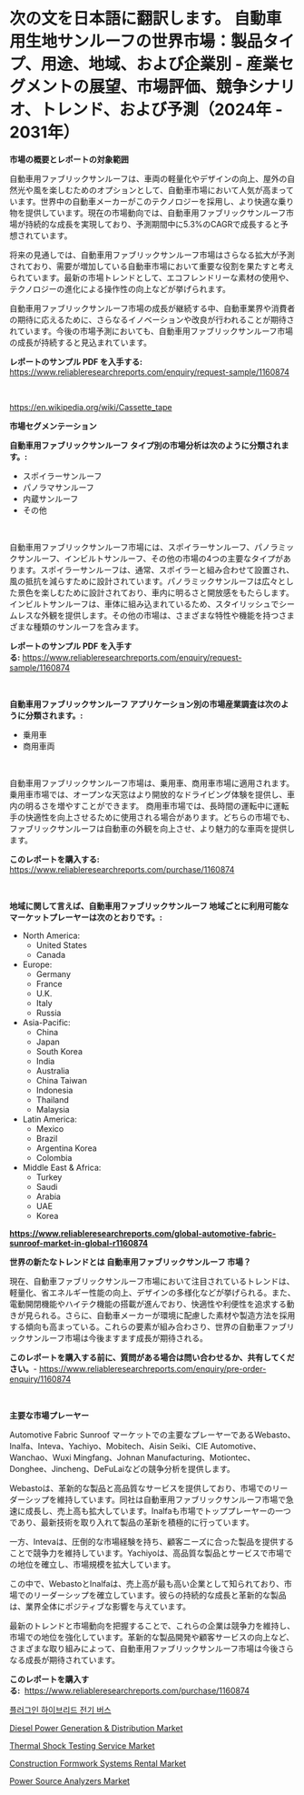 <p><h1>次の文を日本語に翻訳します。
自動車用生地サンルーフの世界市場：製品タイプ、用途、地域、および企業別 - 産業セグメントの展望、市場評価、競争シナリオ、トレンド、および予測（2024年 - 2031年）</h1></p><p><strong>市場の概要とレポートの対象範囲</strong></p>
<p><p>自動車用ファブリックサンルーフは、車両の軽量化やデザインの向上、屋外の自然光や風を楽しむためのオプションとして、自動車市場において人気が高まっています。世界中の自動車メーカーがこのテクノロジーを採用し、より快適な乗り物を提供しています。現在の市場動向では、自動車用ファブリックサンルーフ市場が持続的な成長を実現しており、予測期間中に5.3%のCAGRで成長すると予想されています。</p><p>将来の見通しでは、自動車用ファブリックサンルーフ市場はさらなる拡大が予測されており、需要が増加している自動車市場において重要な役割を果たすと考えられています。最新の市場トレンドとして、エコフレンドリーな素材の使用や、テクノロジーの進化による操作性の向上などが挙げられます。</p><p>自動車用ファブリックサンルーフ市場の成長が継続する中、自動車業界や消費者の期待に応えるために、さらなるイノベーションや改良が行われることが期待されています。今後の市場予測においても、自動車用ファブリックサンルーフ市場の成長が持続すると見込まれています。</p></p>
<p><strong>レポートのサンプル PDF を入手する:</strong> <a href="https://www.reliableresearchreports.com/enquiry/request-sample/1160874">https://www.reliableresearchreports.com/enquiry/request-sample/1160874</a></p>
<p>&nbsp;</p>
<p><a href="https://en.wikipedia.org/wiki/Cassette_tape">https://en.wikipedia.org/wiki/Cassette_tape</a></p>
<p><strong>市場セグメンテーション</strong></p>
<p><strong>自動車用ファブリックサンルーフ タイプ別の市場分析は次のように分類されます。:</strong></p>
<p><ul><li>スポイラーサンルーフ</li><li>パノラマサンルーフ</li><li>内蔵サンルーフ</li><li>その他</li></ul></p>
<p>&nbsp;</p>
<p><p>自動車用ファブリックサンルーフ市場には、スポイラーサンルーフ、パノラミックサンルーフ、インビルトサンルーフ、その他の市場の4つの主要なタイプがあります。スポイラーサンルーフは、通常、スポイラーと組み合わせて設置され、風の抵抗を減らすために設計されています。パノラミックサンルーフは広々とした景色を楽しむために設計されており、車内に明るさと開放感をもたらします。インビルトサンルーフは、車体に組み込まれているため、スタイリッシュでシームレスな外観を提供します。その他の市場は、さまざまな特性や機能を持つさまざまな種類のサンルーフを含みます。</p></p>
<p><strong>レポートのサンプル PDF を入手する:</strong>&nbsp;<a href="https://www.reliableresearchreports.com/enquiry/request-sample/1160874">https://www.reliableresearchreports.com/enquiry/request-sample/1160874</a></p>
<p>&nbsp;</p>
<p><strong> 自動車用ファブリックサンルーフ アプリケーション別の市場産業調査は次のように分類されます。:</strong></p>
<p><ul><li>乗用車</li><li>商用車両</li></ul></p>
<p>&nbsp;</p>
<p><p>自動車用ファブリックサンルーフ市場は、乗用車、商用車市場に適用されます。 乗用車市場では、オープンな天窓はより開放的なドライビング体験を提供し、車内の明るさを増やすことができます。 商用車市場では、長時間の運転中に運転手の快適性を向上させるために使用される場合があります。どちらの市場でも、ファブリックサンルーフは自動車の外観を向上させ、より魅力的な車両を提供します。</p></p>
<p><strong>このレポートを購入する:</strong>&nbsp; <a href="https://www.reliableresearchreports.com/purchase/1160874">https://www.reliableresearchreports.com/purchase/1160874</a></p>
<p>&nbsp;</p>
<p><strong>地域に関して言えば、自動車用ファブリックサンルーフ 地域ごとに利用可能なマーケットプレーヤーは次のとおりです。:</strong></p>
<p><ul>
    <li>
        North America:
        <ul>
            <li>United States</li>
            <li>Canada</li>
        </ul>
    </li>
    <li>
        Europe:
        <ul>
            <li>Germany</li>
            <li>France</li>
            <li>U.K.</li>
            <li>Italy</li>
            <li>Russia</li>
        </ul>
    </li>
    <li>
        Asia-Pacific:
        <ul>
            <li>China</li>
            <li>Japan</li>
            <li>South Korea</li>
            <li>India</li>
            <li>Australia</li>
            <li>China Taiwan</li>
            <li>Indonesia</li>
            <li>Thailand</li>
            <li>Malaysia</li>
        </ul>
    </li>
    <li>
        Latin America:
        <ul>
            <li>Mexico</li>
            <li>Brazil</li>
            <li>Argentina Korea</li>
            <li>Colombia</li>
        </ul>
    </li>
    <li>
        Middle East & Africa:
        <ul>
            <li>Turkey</li>
            <li>Saudi</li>
            <li>Arabia</li>
            <li>UAE</li>
            <li>Korea</li>
        </ul>
    </li>
    </ul></p>
<p><strong><a href="https://www.reliableresearchreports.com/global-automotive-fabric-sunroof-market-in-global-r1160874">https://www.reliableresearchreports.com/global-automotive-fabric-sunroof-market-in-global-r1160874</a></strong>&nbsp;</p>
<p><strong>世界の新たなトレンドとは 自動車用ファブリックサンルーフ 市場？</strong></p>
<p><p>現在、自動車ファブリックサンルーフ市場において注目されているトレンドは、軽量化、省エネルギー性能の向上、デザインの多様化などが挙げられる。また、電動開閉機能やハイテク機能の搭載が進んでおり、快適性や利便性を追求する動きが見られる。さらに、自動車メーカーが環境に配慮した素材や製造方法を採用する傾向も高まっている。これらの要素が組み合わさり、世界の自動車ファブリックサンルーフ市場は今後ますます成長が期待される。</p></p>
<p><strong>このレポートを購入する前に、質問がある場合は問い合わせるか、共有してください。</strong>- <a href="https://www.reliableresearchreports.com/enquiry/pre-order-enquiry/1160874">https://www.reliableresearchreports.com/enquiry/pre-order-enquiry/1160874</a></p>
<p>&nbsp;</p>
<p><strong>主要な市場プレーヤー</strong></p>
<p><p>Automotive Fabric Sunroof マーケットでの主要なプレーヤーであるWebasto、Inalfa、Inteva、Yachiyo、Mobitech、Aisin Seiki、CIE Automotive、Wanchao、Wuxi Mingfang、Johnan Manufacturing、Motiontec、Donghee、Jincheng、DeFuLaiなどの競争分析を提供します。</p><p>Webastoは、革新的な製品と高品質なサービスを提供しており、市場でのリーダーシップを維持しています。同社は自動車用ファブリックサンルーフ市場で急速に成長し、売上高も拡大しています。Inalfaも市場でトッププレーヤーの一つであり、最新技術を取り入れて製品の革新を積極的に行っています。</p><p>一方、Intevaは、圧倒的な市場経験を持ち、顧客ニーズに合った製品を提供することで競争力を維持しています。Yachiyoは、高品質な製品とサービスで市場での地位を確立し、市場規模を拡大しています。</p><p>この中で、WebastoとInalfaは、売上高が最も高い企業として知られており、市場でのリーダーシップを確立しています。彼らの持続的な成長と革新的な製品は、業界全体にポジティブな影響を与えています。</p><p>最新のトレンドと市場動向を把握することで、これらの企業は競争力を維持し、市場での地位を強化しています。革新的な製品開発や顧客サービスの向上など、さまざまな取り組みによって、自動車用ファブリックサンルーフ市場は今後さらなる成長が期待されています。</p></p>
<p><strong>このレポートを購入する:</strong>&nbsp;&nbsp;<a href="https://www.reliableresearchreports.com/purchase/1160874">https://www.reliableresearchreports.com/purchase/1160874</a></p>
<p><p><a href="https://medium.com/@carolynurton5656/%ED%94%8C%EB%9F%AC%EA%B7%B8%EC%9D%B8-%ED%95%98%EC%9D%B4%EB%B8%8C%EB%A6%AC%EB%93%9C-%EC%A0%84%EA%B8%B0-%EB%B2%84%EC%8A%A4-%EC%8B%9C%EC%9E%A5-2031%EB%85%84%EA%B9%8C%EC%A7%80%EC%9D%98-%ED%8A%B8%EB%A0%8C%EB%93%9C-%EC%98%88%EC%B8%A1-%EB%B0%8F-%EA%B2%BD%EC%9F%81-%EB%B6%84%EC%84%9D-4467352c225b">플러그인 하이브리드 전기 버스</a></p><p><a href="https://issuu.com/reportprime-2/docs/diesel-power-generation-distribution-market-size-2">Diesel Power Generation & Distribution Market</a></p><p><a href="https://github.com/SheilaBruen2023/Market-Research-Report-List-2/blob/main/thermal-shock-testing-service-market.md">Thermal Shock Testing Service Market</a></p><p><a href="https://github.com/arionmp/Market-Research-Report-List-4/blob/main/construction-formwork-systems-rental-market.md">Construction Formwork Systems Rental Market</a></p><p><a href="https://issuu.com/reportprime-2/docs/power-source-analyzers-market-size-2030.pptx">Power Source Analyzers Market</a></p></p>
